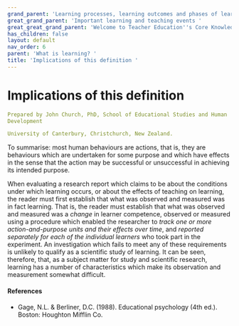 ```yaml
---
grand_parent: 'Learning processes, learning outcomes and phases of learning '
great_grand_parent: 'Important learning and teaching events '
great_great_grand_parent: 'Welcome to Teacher Education''s Core Knowledge and Skills.'
has_children: false
layout: default
nav_order: 6
parent: 'What is learning? '
title: 'Implications of this definition '
---
```

# Implications of this definition


```yaml
Prepared by John Church, PhD, School of Educational Studies and Human
Development

University of Canterbury, Christchurch, New Zealand.
```


To summarise: most human behaviours are actions, that is, they are
behaviours which are undertaken for some purpose and which have effects
in the sense that the action may be successful or unsuccessful in
achieving its intended purpose.

When evaluating a research report which claims to be about the
conditions under which learning occurs, or about the effects of teaching
on learning, the reader must first establish that what was observed and
measured was in fact learning. That is, the reader must establish that
what was observed and measured was a *change* in learner competence,
observed or measured using a procedure which enabled the researcher to
*track one or more action-and-purpose units and their effects over
time*, and *reported separately for each of the individual learners* who
took part in the experiment. An investigation which fails to meet any of
these requirements is unlikely to qualify as a scientific study of
learning. It can be seen, therefore, that, as a subject matter for study
and scientific research, learning has a number of characteristics which
make its observation and measurement somewhat difficult.


#### References

-   Gage, N.L. & Berliner, D.C. (1988). Educational psychology (4th
    ed.). Boston: Houghton Mifflin Co.
